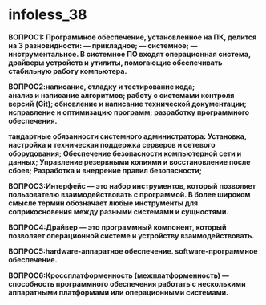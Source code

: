 # infoless_38
**ВОПРОС1: Программное обеспечение, установленное на ПК, делится на 3 разновидности: — прикладное; — системное; — инструментальное. В системное ПО входят операционная система, драйверы устройств и утилиты, помогающие обеспечивать стабильную работу компьютера.**


**ВОПРОС2:написание, отладку и тестирование кода;                      
анализ и написание алгоритмов;
работу с системами контроля версий (Git);
обновление и написание технической документации;
исправление и оптимизацию программ;
разработку программного обеспечения.**


**тандартные обязанности системного администратора:
Установка, настройка и техническая поддержка серверов и сетевого оборудования;
Обеспечение безопасности компьютерной сети и данных;
Управление резервными копиями и восстановление после сбоев;
Разработка и внедрение правил безопасности;**


**ВОПРОС3:Интерфейс — это набор инструментов, который позволяет пользователю взаимодействовать с программой. В более широком смысле термин обозначает любые инструменты для соприкосновения между разными системами и сущностями.**


**ВОПРОС4:Драйвер — это программный компонент, который позволяет операционной системе и устройству взаимодействовать.**


**ВОПРОС5:hardware-аппаратное обеспечение.
software-программное обеспечение.**


**ВОПРОС6:Кроссплатформенность (межплатформенность) — способность программного обеспечения работать с несколькими аппаратными платформами или операционными системами.**




